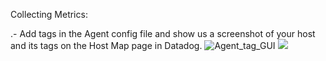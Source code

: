 Collecting Metrics:

.- Add tags in the Agent config file and show us a screenshot of your host and its tags on the Host Map page in Datadog.
![Agent_tag_GUI](https://github.com/aesteban00/screenshots/Agent_tag_GUI.png)
<img src="https://github.com/aesteban00/screenshots/Agent_tag_GUI.png" />

